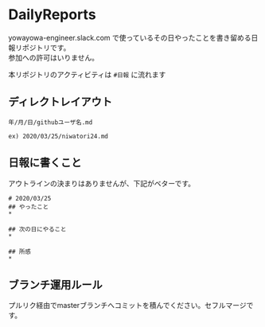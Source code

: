 # DailyReports
yowayowa-engineer.slack.com で使っているその日やったことを書き留める日報リポジトリです。  
参加への許可はいりません。  
  
本リポジトリのアクティビティは `#日報` に流れます


## ディレクトレイアウト
`年/月/日/githubユーザ名.md`

`ex) 2020/03/25/niwatori24.md`

## 日報に書くこと
アウトラインの決まりはありませんが、下記がベターです。

```
# 2020/03/25
## やったこと
*

## 次の日にやること
*

## 所感
*
```

## ブランチ運用ルール
プルリク経由でmasterブランチへコミットを積んでください。セフルマージです。
